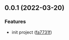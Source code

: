 ## 0.0.1 (2022-03-20)

### Features

- init project ([fa7731f](https://github.com/lhj-web/slack-backend/commit/fa7731fbaefacb6c0e4178616f1150bcbe8f4475))
